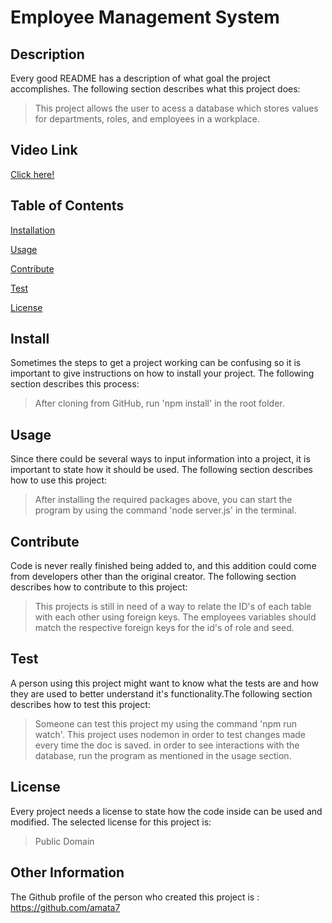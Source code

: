 # Employee Management System

## Description
Every good README has a description of what goal the project accomplishes. The following section describes what this project does:
> This project allows the user to acess a database which stores values for departments, roles, and employees in a workplace.

## Video Link
[Click here!](https://drive.google.com/file/d/1lxiMvwCzKb_Ss5drVTv1SJtzuwjpaa1V/view?usp=sharing)


## Table of Contents 

[Installation](#install)

[Usage](#usage)

[Contribute](#contribute)

[Test](#test)

[License](#license)


## Install
Sometimes the steps to get a project working can be confusing so it is important to give instructions on how to install your project. The following section describes this process:

> After cloning from GitHub, run 'npm install' in the root folder.

## Usage
Since there could be several ways to input information into a project, it is important to state how it should be used. The following section describes how to use this project:
> After installing the required packages above, you can start the program by using the command 'node server.js' in the terminal.

## Contribute
Code is never really finished being added to, and this addition could come from developers other than the original creator. The following section describes how to contribute to this project:
> This projects is still in need of a way to relate the ID's of each table with each other using foreign keys. The employees variables should match the respective foreign keys for the id's of role and seed.

## Test
A person using this project might want to know what the tests are and how they are used to better understand it's functionality.The following section describes how to test this project:
> Someone can test this project my using the command 'npm run watch'. This project uses nodemon in order to test changes made every time the doc is saved. in order to see interactions with the database, run the program as mentioned in the usage section.

## License
Every project needs a license to state how the code inside can be used and modified. The selected license for this project is:
> Public Domain

## Other Information
The Github profile of the person who created this project is : https://github.com/amata7
